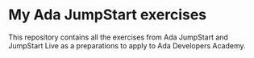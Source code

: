 # My Ada JumpStart exercises

This repository contains all the exercises from Ada JumpStart and JumpStart Live as a preparations to apply to Ada Developers Academy.